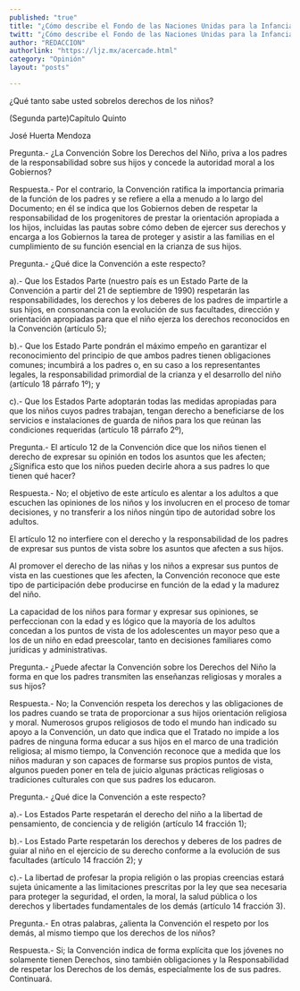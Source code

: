 ```yaml
---
published: "true"
title: "¿Cómo describe el Fondo de las Naciones Unidas para la Infancia (Unicef) a la Convención Sobre los Derechos del Niño?"
twitt: "¿Cómo describe el Fondo de las Naciones Unidas para la Infancia (Unicef) a la Convención Sobre los Derechos del Niño?"
author: "REDACCION"
authorlink: "https://ljz.mx/acercade.html"
category: "Opinión"
layout: "posts"

---
```



  ¿Qué tanto sabe usted sobrelos derechos de los niños?



  (Segunda parte)Capítulo Quinto



  José Huerta Mendoza



  Pregunta.- ¿La Convención Sobre los Derechos del Niño, priva a los padres de la responsabilidad sobre sus hijos y concede la autoridad moral a los Gobiernos?



  Respuesta.- Por el contrario, la Convención ratifica la importancia primaria de la función de los padres y se refiere a ella a menudo a lo largo del Documento; en él se indica que los Gobiernos deben de respetar la responsabilidad de los progenitores de prestar la orientación apropiada a los hijos, incluidas las pautas sobre cómo deben de ejercer sus derechos y encarga a los Gobiernos la tarea de proteger y asistir a las familias en el cumplimiento de su función esencial en la crianza de sus hijos.



  Pregunta.- ¿Qué dice la Convención a este respecto?



  a).- Que los Estados Parte (nuestro país es un Estado Parte de la Convención a partir del 21 de septiembre de 1990) respetarán las responsabilidades, los derechos y los deberes de los padres de impartirle a sus hijos, en consonancia con la evolución de sus facultades, dirección y orientación apropiadas para que el niño ejerza los derechos reconocidos en la Convención (artículo 5);



  b).- Que los Estado Parte pondrán el máximo empeño en garantizar el reconocimiento del principio de que ambos padres tienen obligaciones comunes; incumbirá a los padres o, en su caso a los representantes legales, la responsabilidad primordial de la crianza y el desarrollo del niño (artículo 18 párrafo 1º); y



  c).- Que los Estados Parte adoptarán todas las medidas apropiadas para que los niños cuyos padres trabajan, tengan derecho a beneficiarse de los servicios e instalaciones de guarda de niños para los que reúnan las condiciones requeridas (artículo 18 párrafo 2º),



  Pregunta.- El artículo 12 de la Convención dice que los niños tienen el derecho de expresar su opinión en todos los asuntos que les afecten; ¿Significa esto que los niños pueden decirle ahora a sus padres lo que tienen qué hacer?



  Respuesta.- No; el objetivo de este artículo es alentar a los adultos a que escuchen las opiniones de los niños y los involucren en el proceso de tomar decisiones, y no transferir a los niños ningún tipo de autoridad sobre los adultos.



  El artículo 12 no interfiere con el derecho y la responsabilidad de los padres de expresar sus puntos de vista sobre los asuntos que afecten a sus hijos.



  Al promover el derecho de las niñas y los niños a expresar sus puntos de vista en las cuestiones que les afecten, la Convención reconoce que este tipo de participación debe producirse en función de la edad y la madurez del niño.



  La capacidad de los niños para formar y expresar sus opiniones, se perfeccionan con la edad y es lógico que la mayoría de los adultos concedan a los puntos de vista de los adolescentes un mayor peso que a los de un niño en edad preescolar, tanto en decisiones familiares como jurídicas y administrativas.



  Pregunta.- ¿Puede afectar la Convención sobre los Derechos del Niño la forma en que los padres transmiten las enseñanzas religiosas y morales a sus hijos?



  Respuesta.- No; la Convención respeta los derechos y las obligaciones de los padres cuando se trata de proporcionar a sus hijos orientación religiosa y moral. Numerosos grupos religiosos de todo el mundo han indicado su apoyo a la Convención, un dato que indica que el Tratado no impide a los padres de ninguna forma educar a sus hijos en el marco de una tradición religiosa; al mismo tiempo, la Convención reconoce que a medida que los niños maduran y son capaces de formarse sus propios puntos de vista, algunos pueden poner en tela de juicio algunas prácticas religiosas o tradiciones culturales con que sus padres los educaron.



  Pregunta.- ¿Qué dice la Convención a este respecto?



  a).- Los Estados Parte respetarán el derecho del niño a la libertad de pensamiento, de conciencia y de religión (artículo 14 fracción 1);



  b).- Los Estado Parte respetarán los derechos y deberes de los padres de guiar al niño en el ejercicio de su derecho conforme a la evolución de sus facultades (artículo 14 fracción 2); y



  c).- La libertad de profesar la propia religión o las propias creencias estará sujeta únicamente a las limitaciones prescritas por la ley que sea necesaria para proteger la seguridad, el orden, la moral, la salud pública o los derechos y libertades fundamentales de los demás (artículo 14 fracción 3).



  Pregunta.- En otras palabras, ¿alienta la Convención el respeto por los demás, al mismo tiempo que los derechos de los niños?



  Respuesta.- Si; la Convención indica de forma explícita que los jóvenes no solamente tienen Derechos, sino también obligaciones y la Responsabilidad de respetar los Derechos de los demás, especialmente los de sus padres. Continuará.


